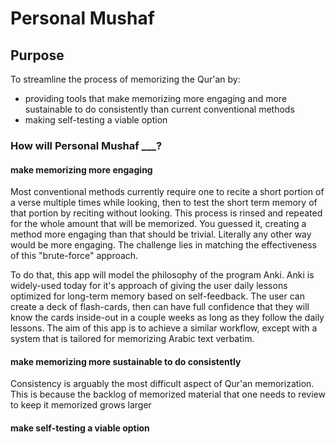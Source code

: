 # Personal Mushaf

## Purpose
To streamline the process of memorizing the Qur'an by:
* providing tools that make memorizing more engaging and more sustainable to do consistently than current conventional methods
* making self-testing a viable option

### How will Personal Mushaf ___?

#### make memorizing more engaging

Most conventional methods currently require one to recite a short portion of a verse multiple times while looking, then to test the short term memory of that portion by reciting without looking. This process is rinsed and repeated for the whole amount that will be memorized. You guessed it, creating a method more engaging than that should be trivial. Literally any other way would be more engaging. The challenge lies in matching the effectiveness of this "brute-force" approach. 

To do that, this app will model the philosophy of the program Anki. Anki is widely-used today for it's approach of giving the user daily lessons optimized for long-term memory based on self-feedback. The user can create a deck of flash-cards, then can have full confidence that they will know the cards inside-out in a couple weeks as long as they follow the daily lessons. The aim of this app is to achieve a similar workflow, except with a system that is tailored for memorizing Arabic text verbatim. 

#### make memorizing more sustainable to do consistently

Consistency is arguably the most difficult aspect of Qur'an memorization. This is because the backlog of memorized material that one needs to review to keep it memorized grows larger 

#### make self-testing a viable option
